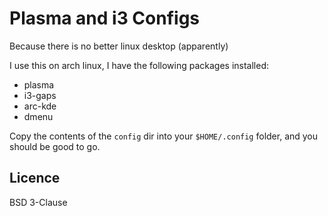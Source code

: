 # Plasma and i3 Configs

Because there is no better linux desktop (apparently)


I use this on arch linux, I have the following packages installed:

* plasma
* i3-gaps
* arc-kde
* dmenu

Copy the contents of the `config` dir into your `$HOME/.config` folder, and you
should be good to go.


## Licence

BSD 3-Clause
